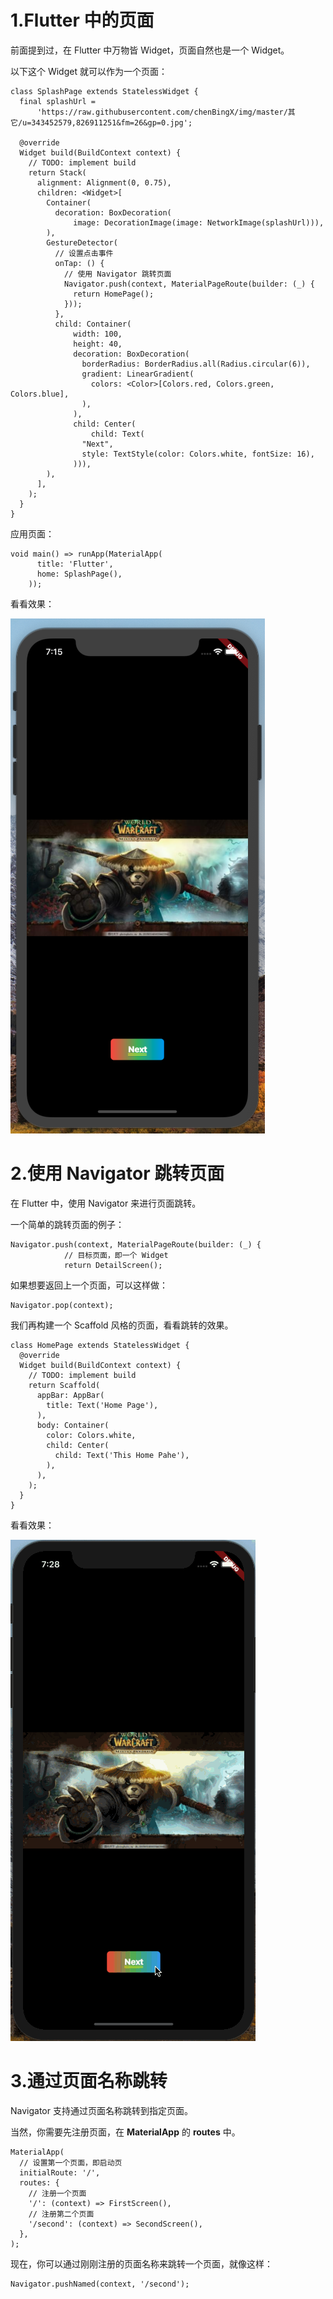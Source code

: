 # 1.Flutter 中的页面  

前面提到过，在 Flutter 中万物皆 Widget，页面自然也是一个 Widget。

以下这个 Widget 就可以作为一个页面：      

```
class SplashPage extends StatelessWidget {
  final splashUrl =
      'https://raw.githubusercontent.com/chenBingX/img/master/其它/u=343452579,826911251&fm=26&gp=0.jpg';

  @override
  Widget build(BuildContext context) {
    // TODO: implement build
    return Stack(
      alignment: Alignment(0, 0.75),
      children: <Widget>[
        Container(
          decoration: BoxDecoration(
              image: DecorationImage(image: NetworkImage(splashUrl))),
        ),
        GestureDetector(
          // 设置点击事件
          onTap: () {
            // 使用 Navigator 跳转页面
            Navigator.push(context, MaterialPageRoute(builder: (_) {
              return HomePage();
            }));
          },
          child: Container(
              width: 100,
              height: 40,
              decoration: BoxDecoration(
                borderRadius: BorderRadius.all(Radius.circular(6)),
                gradient: LinearGradient(
                  colors: <Color>[Colors.red, Colors.green, Colors.blue],
                ),
              ),
              child: Center(
                  child: Text(
                "Next",
                style: TextStyle(color: Colors.white, fontSize: 16),
              ))),
        ),
      ],
    );
  }
}

```

应用页面：  

```
void main() => runApp(MaterialApp(
      title: 'Flutter',
      home: SplashPage(),
    ));
```

看看效果：  

![](https://raw.githubusercontent.com/chenBingX/img/master/Flutter/Flutter-demo10.png)  

# 2.使用 Navigator 跳转页面

在 Flutter 中，使用 Navigator 来进行页面跳转。 

一个简单的跳转页面的例子：  

```
Navigator.push(context, MaterialPageRoute(builder: (_) {
            // 目标页面，即一个 Widget
            return DetailScreen();
```

如果想要返回上一个页面，可以这样做：  

```
Navigator.pop(context);
```

我们再构建一个 Scaffold 风格的页面，看看跳转的效果。  


```
class HomePage extends StatelessWidget {
  @override
  Widget build(BuildContext context) {
    // TODO: implement build
    return Scaffold(
      appBar: AppBar(
        title: Text('Home Page'),
      ),
      body: Container(
        color: Colors.white,
        child: Center(
          child: Text('This Home Pahe'),
        ),
      ),
    );
  }
}
```

看看效果：  

![](https://raw.githubusercontent.com/chenBingX/img/master/Flutter/Flutter-demo11.gif)  


# 3.通过页面名称跳转

Navigator 支持通过页面名称跳转到指定页面。  

当然，你需要先注册页面，在 **MaterialApp**  的 **routes** 中。  

```
MaterialApp(
  // 设置第一个页面，即启动页
  initialRoute: '/',
  routes: {
    // 注册一个页面
    '/': (context) => FirstScreen(),
    // 注册第二个页面
    '/second': (context) => SecondScreen(),
  },
);
```

现在，你可以通过刚刚注册的页面名称来跳转一个页面，就像这样：  

```
Navigator.pushNamed(context, '/second');
```